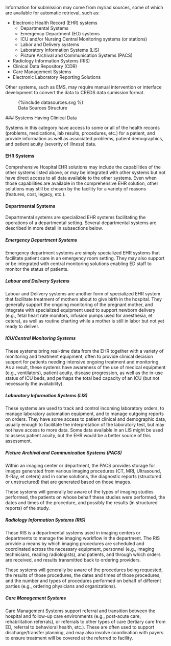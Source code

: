 Information for submission may come from myriad sources, some of which are available for automatic retrieval, such as:

*  Electronic Health Record (EHR) systems
    * Departmental Systems
    * Emergency Department (ED) systems
    * ICU and/or Nursing Central Monitoring systems (or stations)
    * Labor and Delivery systems
    * Laboratory Information Systems (LIS)
    * Picture Archival and Communication Systems (PACS)
* Radiology Information Systems (RIS)
* Clinical Data Repository (CDR)
* Care Management Systems
* Electronic Laboratory Reporting Solutions

Other systems, such as EMS, may require manual intervention or interface development to convert the data to CREDS data sumission format.
<figure>
{%include datasources.svg %}
<figcaption>Data Sources Structure</figcaption>
</figure>
### Systems Having Clinical Data

Systems in this category have access to some or all of the health records (problems, medications, lab results, procedures, etc.) for a patient, and  provide information as well as associated problems, patient demographics, and patient acuity (severity of illness) data.

#### EHR Systems

Comprehensive Hospital EHR solutions may include the capabilities of the other systems listed above, or may be integrated with other systems but not have direct access to all data available to the other systems. Even when those capabilities are available in the comprehensive EHR solution, other solutions may still be chosen by the facility for a variety of reasons (features, cost, legacy, etc.).

#### Departmental Systems

Departmental systems are specialized EHR systems facilitating the operations of a departmental setting. Several departmental systems are described in more detail in subsections below.

##### Emergency Department Systems

Emergency department systems are simply specialized EHR systems that facilitate patient care in an emergency room setting. They may also support or be integrated with central monitoring solutions enabling ED staff to monitor the status of patients.

##### Labour and Delivery Systems

Labour and Delivery systems are another form of specialized EHR system that facilitate treatment of mothers about to give birth in the hospital. They generally support the ongoing monitoring of the pregnant mother, and integrate with specialized equipment used to support newborn delivery (e.g., fetal heart rate monitors, infusion pumps used for anesthesia, et cetera), as well as routine charting while a mother is still in labor but not yet ready to deliver.

##### ICU/Central Monitoring Systems

These systems bring real-time data from the EHR together with a variety of monitoring and treatment equipment, often to provide clinical decision support for patients needing intensive ongoing treatment and monitoring. As a result, these systems have awareness of the use of medical equipment (e.g., ventilators), patient acuity, disease progression, as well as the in-use status of ICU beds, and perhaps the total bed capacity of an ICU (but not necessarily the availability).

##### Laboratory Information Systems (LIS)

These systems are used to track and control incoming laboratory orders, to manage laboratory automation equipment, and to manage outgoing reports on orders. They have some access to patient clinical and demographic data, usually enough to facilitate the interpretation of the laboratory test, but may not have access to more data. Some data available in an LIS might be used to assess patient acuity, but the EHR would be a better source of this assessment.

##### Picture Archival and Communication Systems (PACS)

Within an imaging center or department, the PACS provides storage for images generated from various imaging procedures (CT, MRI, Ultrasound, X-Ray, et cetera) and in some solutions, the diagnostic reports (structured or unstructured) that are generated based on those images.

These systems will generally be aware of the types of imaging studies performed, the patients on whose behalf these studies were performed, the dates and times of the procedure, and possibly the results (in structured reports) of the study.

##### Radiology Information Systems (RIS)

These RIS is a departmental systems used in imaging centers or departments to manage the imaging workflow in the department. The RIS provide a means by which imaging procedures are scheduled and coordinated across the necessary equipment, personnel (e.g., imaging technicians, reading radiologists), and patients, and through which orders are received, and results transmitted back to ordering providers.

These systems will generally be aware of the procedures being requested, the results of those procedures, the dates and times of those procedures, and the number and types of procedures performed on behalf of different parties (e.g., ordering physicians and organizations).

##### Care Management Systems

Care Management Systems support referral and transition between the hospital and follow-up care environments (e.g., post-acute care, rehabilitation referrals), or referrals to other types of care (tertiary care from ED, referral to behavioral health, etc.). These are often used to support discharge/transfer planning, and may also involve coordination with payers to ensure treatment will be covered at the referred to facility.